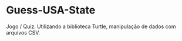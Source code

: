 # Guess-USA-State
Jogo / Quiz. Utilizando a biblioteca Turtle, manipulação de dados com arquivos CSV.
